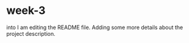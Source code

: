 # week-3
into
I am editing the README file. Adding some more details about the project description.

